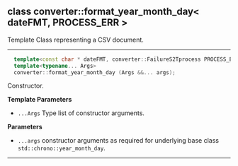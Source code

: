 ## class converter::format_year_month_day< dateFMT,  PROCESS_ERR >

Template Class representing a CSV document.

---

```c++
  template<const char * dateFMT, converter::FailureS2Tprocess PROCESS_ERR>
  template<typename... Args>
  converter::format_year_month_day (Args &&... args);
```
Constructor.

**Template Parameters**
- `...Args`       Type list of constructor arguments.

**Parameters**
- `...args` constructor arguments as required for underlying base class `std::chrono::year_month_day`.

---
